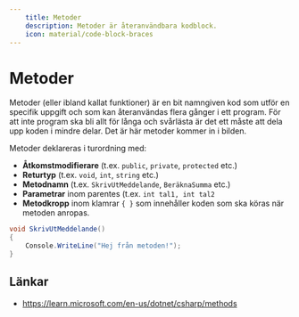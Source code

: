 ```yaml
---
    title: Metoder
    description: Metoder är återanvändbara kodblock.
    icon: material/code-block-braces
---
```


# Metoder
Metoder (eller ibland kallat funktioner) är en bit namngiven kod som utför en specifik uppgift och som kan återanvändas flera gånger i ett program. För att inte program ska bli allt för långa och svårlästa är det ett måste att dela upp koden i mindre delar. Det är här metoder kommer in i bilden.

Metoder deklareras i turordning med:

* **Åtkomstmodifierare** (t.ex. `public`, `private`, `protected` etc.)
* **Returtyp** (t.ex. `void`, `int`, `string` etc.)
* **Metodnamn** (t.ex. `SkrivUtMeddelande`, `BeräknaSumma` etc.)
* **Parametrar** inom parentes (t.ex. `int tal1, int tal2`
* **Metodkropp** inom klamrar `{ }` som innehåller koden som ska köras när metoden anropas.

```csharp
void SkrivUtMeddelande()
{
    Console.WriteLine("Hej från metoden!");
}
```

## Länkar

* <https://learn.microsoft.com/en-us/dotnet/csharp/methods>
